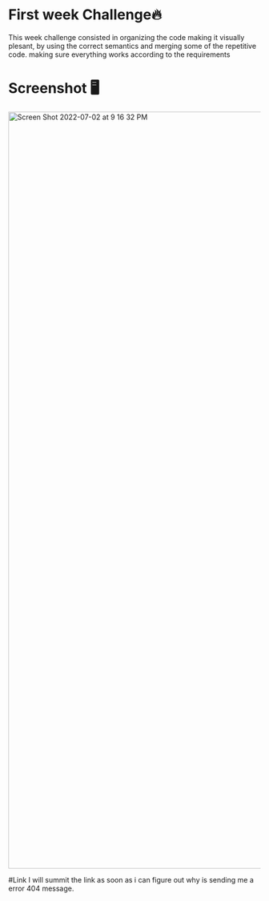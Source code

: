 # First week Challenge🔥

This week challenge consisted in organizing the code making it visually plesant,
by using the correct semantics and merging some of the repetitive code.
making sure everything works according to the requirements

# Screenshot 🖥
<img width="1512" alt="Screen Shot 2022-07-02 at 9 16 32 PM" src="https://user-images.githubusercontent.com/106786858/177021869-cc632a48-c5e6-412e-93a2-33ff52632759.png">

#Link
I will summit the link as soon as i can figure out why is sending me a error 404 message.
